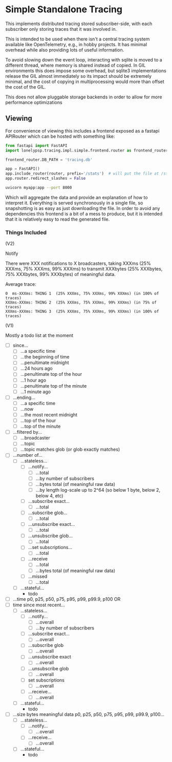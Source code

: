 # Simple Standalone Tracing

This implements distributed tracing stored subscriber-side, with each subscriber
only storing traces that it was involved in.

This is intended to be used when there isn't a central tracing system available
like OpenTelemetry, e.g., in hobby projects. It has minimal overhead while also
providing lots of useful information.

To avoid slowing down the event loop, interacting with sqlite is moved to a
different thread, where memory is shared instead of copied. In GIL environments
this does impose some overhead, but sqlite3 implementations release the GIL
almost immediately so its impact should be extremely minimal, and the cost of
copying in multiprocessing would more than offset the cost of the GIL.

This does not allow pluggable storage backends in order to allow for more
performance optimizations

## Viewing

For convenience of viewing this includes a frontend exposed as a fastapi
APIRouter which can be hosted with something like:

```python
from fastapi import FastAPI
import lonelypsp.tracing.impl.simple.frontend.router as frontend_router

frontend_router.DB_PATH = 'tracing.db'

app = FastAPI()
app.include_router(router, prefix='/stats')  # will put the file at /stats/index.html
app.router.redirect_slashes = False
```

```bash
uvicorn myapp:app --port 8000
```

Which will aggregate the data and provide an explanation of how to interpret it.
Everything is served synchronously in a single file, so snapshotting is as easy
as just downloading the file. In order to avoid any dependencies this frontend
is a bit of a mess to produce, but it is intended that it is relatively easy to
read the generated file.

### Things Included

(V2)

Notify

There were XXX notifications to X broadcasters, taking XXXms (25% XXXms, 75% XXXms, 99% XXXms) to transmit XXXbytes (25% XXXbytes, 75% XXXbytes, 99% XXXbytes) of meaningful data.

Average trace:

```
0  ms-XXXms: THING 1  (25% XXXms, 75% XXXms, 99% XXXms) (in 100% of traces)
XXXms-XXXms: THING 2  (25% XXXms, 75% XXXms, 99% XXXms) (in 75% of traces)
XXXms-XXXms: THING 3  (25% XXXms, 75% XXXms, 99% XXXms) (in 100% of traces)
```

(V1)

Mostly a todo list at the moment

- [ ] since...
  - [ ] ...a specific time
  - [ ] ...the beginning of time
  - [ ] ...penultimate midnight
  - [ ] ...24 hours ago
  - [ ] ...penultimate top of the hour
  - [ ] ...1 hour ago
  - [ ] ...penultimate top of the minute
  - [ ] ...1 minute ago
- [ ] ...ending...
  - [ ] ...a specific time
  - [ ] ...now
  - [ ] ...the most recent midnight
  - [ ] ...top of the hour
  - [ ] ...top of the minute
- [ ] ...filtered by...
  - [ ] ...broadcaster
  - [ ] ...topic
  - [ ] ...topic matches glob (or glob exactly matches)
- [ ] ...number of...
  - [ ] ...stateless...
    - [ ] ...notify...
      - [ ] ...total
      - [ ] ...by number of subscribers
      - [ ] ...bytes total (of meaningful raw data)
      - [ ] ...by length log-scale up to 2^64 (so below 1 byte, below 2, below 4, etc)
    - [ ] ...subscribe exact...
      - [ ] ...total
    - [ ] ...subscribe glob...
      - [ ] ...total
    - [ ] ...unsubscribe exact...
      - [ ] ...total
    - [ ] ...unsubscribe glob...
      - [ ] ...total
    - [ ] ...set subscriptions...
      - [ ] ...total
    - [ ] ...receive
      - [ ] ...total
      - [ ] ...bytes total (of meaningful raw data)
    - [ ] ...missed
      - [ ] ...total
  - [ ] ...stateful...
    - todo
- [ ] ...time p0, p25, p50, p75, p95, p99, p99.9, p100 OR
- [ ] time since most recent...
  - [ ] ...stateless...
    - [ ] ...notify...
      - [ ] ...overall
      - [ ] ...by number of subscribers
    - [ ] ...subscribe exact...
      - [ ] ...overall
    - [ ] ...subscribe glob
      - [ ] ...overall
    - [ ] ...unsubscribe exact
      - [ ] ...overall
    - [ ] ...unsubscribe glob
      - [ ] ...overall
    - [ ] set subscriptions
      - [ ] ...overall
    - [ ] ...receive...
      - [ ] ...overall
  - [ ] ...stateful...
    - todo
- [ ] ...size bytes meaningful data p0, p25, p50, p75, p95, p99, p99.9, p100...
  - [ ] ...stateless...
    - [ ] ...notify...
      - [ ] ...overall
    - [ ] ...receive...
      - [ ] ...overall
  - [ ] ...stateful...
    - todo
